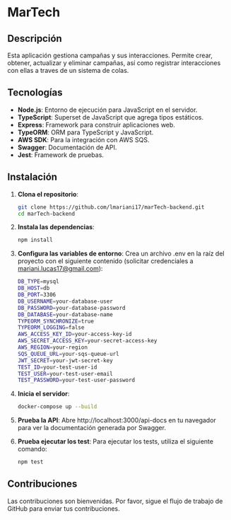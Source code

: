 # MarTech

## Descripción

Esta aplicación gestiona campañas y sus interacciones. Permite crear, obtener, actualizar y eliminar campañas, así como registrar interacciones con ellas a traves de un sistema de colas.

## Tecnologías

- **Node.js**: Entorno de ejecución para JavaScript en el servidor.
- **TypeScript**: Superset de JavaScript que agrega tipos estáticos.
- **Express**: Framework para construir aplicaciones web.
- **TypeORM**: ORM para TypeScript y JavaScript.
- **AWS SDK**: Para la integración con AWS SQS.
- **Swagger**: Documentación de API.
- **Jest**: Framework de pruebas.

## Instalación

1. **Clona el repositorio**:

   ```bash
   git clone https://github.com/lmariani17/marTech-backend.git
   cd marTech-backend

2. **Instala las dependencias**:

   ```bash
   npm install

3. **Configura las variables de entorno**:
Crea un archivo .env en la raíz del proyecto con el siguiente contenido (solicitar credenciales a mariani.lucas17@gmail.com):

   ```bash
   DB_TYPE=mysql
   DB_HOST=db
   DB_PORT=3306
   DB_USERNAME=your-database-user
   DB_PASSWORD=your-database-password
   DB_DATABASE=your-database-name
   TYPEORM_SYNCHRONIZE=true
   TYPEORM_LOGGING=false
   AWS_ACCESS_KEY_ID=your-access-key-id
   AWS_SECRET_ACCESS_KEY=your-secret-access-key
   AWS_REGION=your-region
   SQS_QUEUE_URL=your-sqs-queue-url
   JWT_SECRET=your-jwt-secret-key
   TEST_ID=your-test-user-id
   TEST_USER=your-test-user-email
   TEST_PASSWORD=your-test-user-password

4. **Inicia el servidor**:

   ```bash
   docker-compose up --build 

5. **Prueba la API**:
Abre http://localhost:3000/api-docs en tu navegador para ver la documentación generada por Swagger.

6. **Prueba ejecutar los test**:
Para ejecutar los tests, utiliza el siguiente comando:
   ```bash
   npm test

## Contribuciones
Las contribuciones son bienvenidas. Por favor, sigue el flujo de trabajo de GitHub para enviar tus contribuciones.
